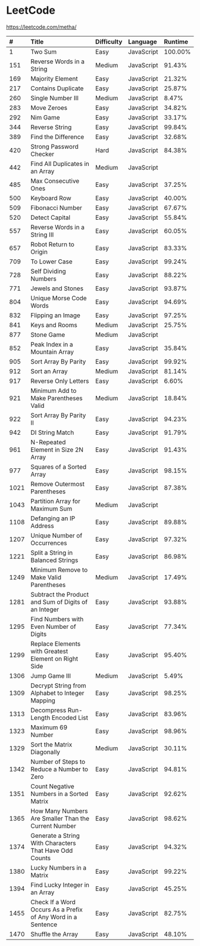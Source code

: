 # LeetCode

https://leetcode.com/metha/

| #    | Title                                                        | Difficulty | Language   | Runtime |
| :--- | :----------------------------------------------------------- | :--------- | :--------- | :------ |
| 1    | Two Sum                                                      | Easy       | JavaScript | 100.00% |
| 151  | Reverse Words in a String                                    | Medium     | JavaScript |  91.43% |
| 169  | Majority Element                                             | Easy       | JavaScript |  21.32% |
| 217  | Contains Duplicate                                           | Easy       | JavaScript |  25.87% |
| 260  | Single Number III                                            | Medium     | JavaScript |   8.47% |
| 283  | Move Zeroes                                                  | Easy       | JavaScript |  34.82% |
| 292  | Nim Game                                                     | Easy       | JavaScript |  33.17% |
| 344  | Reverse String                                               | Easy       | JavaScript |  99.84% |
| 389  | Find the Difference                                          | Easy       | JavaScript |  32.68% |
| 420  | Strong Password Checker                                      | Hard       | JavaScript |  84.38% |
| 442  | Find All Duplicates in an Array                              | Medium     | JavaScript |         |
| 485  | Max Consecutive Ones                                         | Easy       | JavaScript |  37.25% |
| 500  | Keyboard Row                                                 | Easy       | JavaScript |  40.00% |
| 509  | Fibonacci Number                                             | Easy       | JavaScript |  67.67% |
| 520  | Detect Capital                                               | Easy       | JavaScript |  55.84% |
| 557  | Reverse Words in a String III                                | Easy       | JavaScript |  60.05% |
| 657  | Robot Return to Origin                                       | Easy       | JavaScript |  83.33% |
| 709  | To Lower Case                                                | Easy       | JavaScript |  99.24% |
| 728  | Self Dividing Numbers                                        | Easy       | JavaScript |  88.22% |
| 771  | Jewels and Stones                                            | Easy       | JavaScript |  93.87% |
| 804  | Unique Morse Code Words                                      | Easy       | JavaScript |  94.69% |
| 832  | Flipping an Image                                            | Easy       | JavaScript |  97.25% |
| 841  | Keys and Rooms                                               | Medium     | JavaScript |  25.75% |
| 877  | Stone Game                                                   | Medium     | JavaScript |         |
| 852  | Peak Index in a Mountain Array                               | Easy       | JavaScript |  35.84% |
| 905  | Sort Array By Parity                                         | Easy       | JavaScript |  99.92% |
| 912  | Sort an Array                                                | Medium     | JavaScript |  81.14% |
| 917  | Reverse Only Letters                                         | Easy       | JavaScript |   6.60% |
| 921  | Minimum Add to Make Parentheses Valid                        | Medium     | JavaScript |  18.84% |
| 922  | Sort Array By Parity II                                      | Easy       | JavaScript |  94.23% |
| 942  | DI String Match                                              | Easy       | JavaScript |  91.79% |
| 961  | N-Repeated Element in Size 2N Array                          | Easy       | JavaScript |  91.43% |
| 977  | Squares of a Sorted Array                                    | Easy       | JavaScript |  98.15% |
| 1021 | Remove Outermost Parentheses                                 | Easy       | JavaScript |  87.38% |
| 1043 | Partition Array for Maximum Sum                              | Medium     | JavaScript |         |
| 1108 | Defanging an IP Address                                      | Easy       | JavaScript |  89.88% |
| 1207 | Unique Number of Occurrences                                 | Easy       | JavaScript |  97.32% |
| 1221 | Split a String in Balanced Strings                           | Easy       | JavaScript |  86.98% |
| 1249 | Minimum Remove to Make Valid Parentheses                     | Medium     | JavaScript |  17.49% |
| 1281 | Subtract the Product and Sum of Digits of an Integer         | Easy       | JavaScript |  93.88% |
| 1295 | Find Numbers with Even Number of Digits                      | Easy       | JavaScript |  77.34% |
| 1299 | Replace Elements with Greatest Element on Right Side         | Easy       | JavaScript |  95.40% |
| 1306 | Jump Game III                                                | Medium     | JavaScript |   5.49% |
| 1309 | Decrypt String from Alphabet to Integer Mapping              | Easy       | JavaScript |  98.25% |
| 1313 | Decompress Run-Length Encoded List                           | Easy       | JavaScript |  83.96% |
| 1323 | Maximum 69 Number                                            | Easy       | JavaScript |  98.96% |
| 1329 | Sort the Matrix Diagonally                                   | Medium     | JavaScript |  30.11% |
| 1342 | Number of Steps to Reduce a Number to Zero                   | Easy       | JavaScript |  94.81% |
| 1351 | Count Negative Numbers in a Sorted Matrix                    | Easy       | JavaScript |  92.62% |
| 1365 | How Many Numbers Are Smaller Than the Current Number         | Easy       | JavaScript |  98.62% |
| 1374 | Generate a String With Characters That Have Odd Counts       | Easy       | JavaScript |  94.32% |
| 1380 | Lucky Numbers in a Matrix                                    | Easy       | JavaScript |  99.22% |
| 1394 | Find Lucky Integer in an Array                               | Easy       | JavaScript |  45.25% |
| 1455 | Check If a Word Occurs As a Prefix of Any Word in a Sentence | Easy       | JavaScript |  82.75% |
| 1470 | Shuffle the Array                                            | Easy       | JavaScript |  48.10% |
